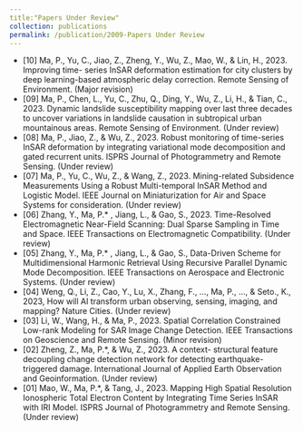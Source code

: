 ```yaml
---
title:"Papers Under Review"
collection: publications
permalink: /publication/2009-Papers Under Review
---
```


* [10] Ma, P., Yu, C., Jiao, Z., Zheng, Y., Wu, Z., Mao, W., & Lin, H., 2023. Improving time-
series InSAR deformation estimation for city clusters by deep learning-based atmospheric
delay correction. Remote Sensing of Environment. (Major revision)
* [09] Ma, P., Chen, L., Yu, C., Zhu, Q., Ding, Y., Wu, Z., Li, H., & Tian, C., 2023. Dynamic
landslide susceptibility mapping over last three decades to uncover variations in landslide
causation in subtropical urban mountainous areas. Remote Sensing of Environment. (Under
review)
* [08] Ma, P., Jiao, Z., & Wu, Z., 2023. Robust monitoring of time-series InSAR deformation by
integrating variational mode decomposition and gated recurrent units. ISPRS Journal of
Photogrammetry and Remote Sensing. (Under review)
* [07] Ma, P., Yu, C., Wu, Z., & Wang, Z., 2023. Mining-related Subsidence Measurements Using
a Robust Multi-temporal InSAR Method and Logistic Model. IEEE Journal on
Miniaturization for Air and Space Systems for consideration. (Under review)
* [06] Zhang, Y., Ma, P.*
, Jiang, L., & Gao, S., 2023. Time-Resolved Electromagnetic Near-Field
Scanning: Dual Sparse Sampling in Time and Space. IEEE Transactions on Electromagnetic
Compatibility. (Under review)
* [05] Zhang, Y., Ma, P.*
, Jiang, L., & Gao, S., Data-Driven Scheme for Multidimensional
Harmonic Retrieval Using Recursive Parallel Dynamic Mode Decomposition. IEEE
Transactions on Aerospace and Electronic Systems. (Under review)
* [04] Weng, Q., Li, Z., Cao, Y., Lu, X., Zhang, F., …, Ma, P., …, & Seto., K., 2023, How will AI
transform urban observing, sensing, imaging, and mapping? Nature Cities. (Under review)
* [03] Li, W., Wang, H., & Ma, P., 2023. Spatial Correlation Constrained Low-rank Modeling for
SAR Image Change Detection. IEEE Transactions on Geoscience and Remote Sensing.
(Minor revision)
* [02] Zheng, Z., Ma, P.*, & Wu, Z., 2023. A context- structural feature decoupling change
detection network for detecting earthquake-triggered damage. International Journal of
Applied Earth Observation and Geoinformation. (Under review)
* [01] Mao, W., Ma, P.*, & Tang, J., 2023. Mapping High Spatial Resolution Ionospheric Total
Electron Content by Integrating Time Series InSAR with IRI Model. ISPRS Journal of
Photogrammetry and Remote Sensing. (Under review)
